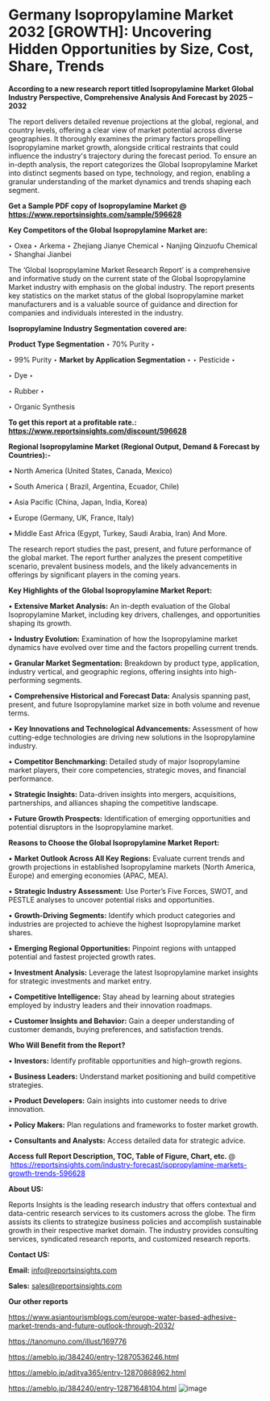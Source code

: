 # Germany Isopropylamine Market 2032 [GROWTH]: Uncovering Hidden Opportunities by Size, Cost, Share, Trends

<strong>According to a new research report titled Isopropylamine Market Global Industry Perspective, Comprehensive Analysis And Forecast by 2025 – 2032</strong>

The report delivers detailed revenue projections at the global, regional, and country levels, offering a clear view of market potential across diverse geographies. It thoroughly examines the primary factors propelling Isopropylamine market growth, alongside critical restraints that could influence the industry's trajectory during the forecast period. To ensure an in-depth analysis, the report categorizes the Global Isopropylamine Market into distinct segments based on type, technology, and region, enabling a granular understanding of the market dynamics and trends shaping each segment.

<strong>Get a Sample PDF copy of Isopropylamine Market </strong><strong>@<a href=https://www.reportsinsights.com/sample/596628 style=color:#0000ff;> https://www.reportsinsights.com/sample/596628</a></strong></font>

<strong>Key Competitors of the Global Isopropylamine Market are:</strong>

‣ Oxea
‣ Arkema
‣ Zhejiang Jianye Chemical
‣ Nanjing Qinzuofu Chemical
‣ Shanghai Jianbei

The ‘Global Isopropylamine Market Research Report’ is a comprehensive and informative study on the current state of the Global Isopropylamine Market industry with emphasis on the global industry. The report presents key statistics on the market status of the global Isopropylamine market manufacturers and is a valuable source of guidance and direction for companies and individuals interested in the industry.

<strong>Isopropylamine Industry Segmentation covered are:</strong>

<strong>Product Type Segmentation</strong>
‣
70% Purity
‣ 

‣ 99% Purity
‣ 
<strong>Market by Application Segmentation</strong>
‣
‣  Pesticide
‣ 

‣ Dye
‣ 

‣ Rubber
‣ 

‣ Organic Synthesis

<strong>To get this report at a profitable rate.: <a href=https://www.reportsinsights.com/discount/596628 style=color:#0000ff;>https://www.reportsinsights.com/discount/596628</a></strong></font>

<strong>Regional Isopropylamine Market (Regional Output, Demand &amp; Forecast by Countries):-</strong>

• North America (United States, Canada, Mexico)

• South America ( Brazil, Argentina, Ecuador, Chile)

• Asia Pacific (China, Japan, India, Korea)

• Europe (Germany, UK, France, Italy)

• Middle East Africa (Egypt, Turkey, Saudi Arabia, Iran) And More.

The research report studies the past, present, and future performance of the global market. The report further analyzes the present competitive scenario, prevalent business models, and the likely advancements in offerings by significant players in the coming years.

<strong>Key Highlights of the Global Isopropylamine Market Report:</strong>

• <strong>Extensive Market Analysis:</strong> An in-depth evaluation of the Global Isopropylamine Market, including key drivers, challenges, and opportunities shaping its growth.

• <strong>Industry Evolution:</strong> Examination of how the Isopropylamine market dynamics have evolved over time and the factors propelling current trends.

• <strong>Granular Market Segmentation:</strong> Breakdown by product type, application, industry vertical, and geographic regions, offering insights into high-performing segments.

• <strong>Comprehensive Historical and Forecast Data:</strong> Analysis spanning past, present, and future Isopropylamine market size in both volume and revenue terms.

• <strong>Key Innovations and Technological Advancements:</strong> Assessment of how cutting-edge technologies are driving new solutions in the Isopropylamine industry.

• <strong>Competitor Benchmarking:</strong> Detailed study of major Isopropylamine market players, their core competencies, strategic moves, and financial performance.

• <strong>Strategic Insights:</strong> Data-driven insights into mergers, acquisitions, partnerships, and alliances shaping the competitive landscape.

• <strong>Future Growth Prospects:</strong> Identification of emerging opportunities and potential disruptors in the Isopropylamine market.

<strong>Reasons to Choose the Global Isopropylamine Market Report:</strong>

• <strong>Market Outlook Across All Key Regions:</strong> Evaluate current trends and growth projections in established Isopropylamine markets (North America, Europe) and emerging economies (APAC, MEA).

• <strong>Strategic Industry Assessment:</strong> Use Porter’s Five Forces, SWOT, and PESTLE analyses to uncover potential risks and opportunities.

• <strong>Growth-Driving Segments:</strong> Identify which product categories and industries are projected to achieve the highest Isopropylamine market shares.

• <strong>Emerging Regional Opportunities:</strong> Pinpoint regions with untapped potential and fastest projected growth rates.

• <strong>Investment Analysis:</strong> Leverage the latest Isopropylamine market insights for strategic investments and market entry.

• <strong>Competitive Intelligence:</strong> Stay ahead by learning about strategies employed by industry leaders and their innovation roadmaps.

• <strong>Customer Insights and Behavior:</strong> Gain a deeper understanding of customer demands, buying preferences, and satisfaction trends.

<strong>Who Will Benefit from the Report?</strong>

• <strong>Investors:</strong> Identify profitable opportunities and high-growth regions.

• <strong>Business Leaders:</strong> Understand market positioning and build competitive strategies.

• <strong>Product Developers:</strong> Gain insights into customer needs to drive innovation.

• <strong>Policy Makers:</strong> Plan regulations and frameworks to foster market growth.

• <strong>Consultants and Analysts:</strong> Access detailed data for strategic advice.
</ul>
<strong>Access full Report Description, TOC, Table of Figure, Chart, etc. </strong>@  <a href=https://reportsinsights.com/industry-forecast/isopropylamine-markets-growth-trends-596628 style=color:#0000ff;>https://reportsinsights.com/industry-forecast/isopropylamine-markets-growth-trends-596628</a></font>

<strong><strong>About US</strong>:</strong>

Reports Insights is the leading research industry that offers contextual and data-centric research services to its customers across the globe. The firm assists its clients to strategize business policies and accomplish sustainable growth in their respective market domain. The industry provides consulting services, syndicated research reports, and customized research reports.

<strong>Contact US:</strong>

<p class=""""><b>Email:</b> <a href=mailto:info@reportsinsights.com>info@reportsinsights.com</a></p>
<p class=""""><b>Sales:</b> <a href=mailto:sales@reportsinsights.com>sales@reportsinsights.com</a></p>

<strong>Our other reports</strong>

<a href=https://www.asiantourismblogs.com/europe-water-based-adhesive-market-trends-and-future-outlook-through-2032/>https://www.asiantourismblogs.com/europe-water-based-adhesive-market-trends-and-future-outlook-through-2032/</a>

<a href=https://tanomuno.com/illust/169776>https://tanomuno.com/illust/169776</a>

<a href=https://ameblo.jp/384240/entry-12870536246.html>https://ameblo.jp/384240/entry-12870536246.html</a>

<a href=https://ameblo.jp/aditya365/entry-12870868962.html>https://ameblo.jp/aditya365/entry-12870868962.html</a>

<a href=https://ameblo.jp/384240/entry-12871648104.html>https://ameblo.jp/384240/entry-12871648104.html</a>
![image](https://github.com/user-attachments/assets/9276e0cf-f845-4dbc-9a51-307fb6f0d62a)

